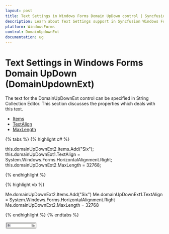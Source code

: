 ```yaml
---
layout: post
title: Text Settings in Windows Forms Domain UpDown control | Syncfusion
description: Learn about Text Settings support in Syncfusion Windows Forms Domain UpDown (DomainUpdownExt) control and more details.
platform: WindowsForms
control: DomainUpdownExt 
documentation: ug
---
```

# Text Settings in Windows Forms Domain UpDown (DomainUpdownExt)

The text for the DomainUpDownExt control can be specified in String Collection Editor. This section discusses the properties which deals with this text.

* [Items](https://learn.microsoft.com/en-us/dotnet/api/system.windows.forms.domainupdown.items?redirectedfrom=MSDN&view=netframework-4.7.2#System_Windows_Forms_DomainUpDown_Items)
* [TextAlign](https://learn.microsoft.com/en-us/dotnet/api/system.windows.forms.updownbase.textalign?redirectedfrom=MSDN&view=netframework-4.7.2#System_Windows_Forms_UpDownBase_TextAlign)
* [MaxLength](https://help.syncfusion.com/cr/windowsforms/Syncfusion.Windows.Forms.Tools.DomainUpDownExt.html#Syncfusion_Windows_Forms_Tools_DomainUpDownExt_MaxLength)

{% tabs %}
{% highlight c# %}

this.domainUpDownExt2.Items.Add("Six");
this.domainUpDownExt1.TextAlign = System.Windows.Forms.HorizontalAlignment.Right;
this.domainUpDownExt2.MaxLength = 32768;

{% endhighlight  %}

{% highlight vb %}

Me.domainUpDownExt2.Items.Add("Six")
Me.domainUpDownExt1.TextAlign = System.Windows.Forms.HorizontalAlignment.Right
Me.domainUpDownExt2.MaxLength = 32768

{% endhighlight %}
{% endtabs %}

![Text settings](DomainUpdownExt_images/Overview_img423.png) 
